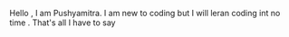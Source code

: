 Hello , I am Pushyamitra.
I am new to coding but I will leran coding int no time .
That's all I have to say

<!---
Goldy1940/Goldy1940 is a ✨ special ✨ repository because its `README.md` (this file) appears on your GitHub profile.
You can click the Preview link to take a look at your changes.
--->
